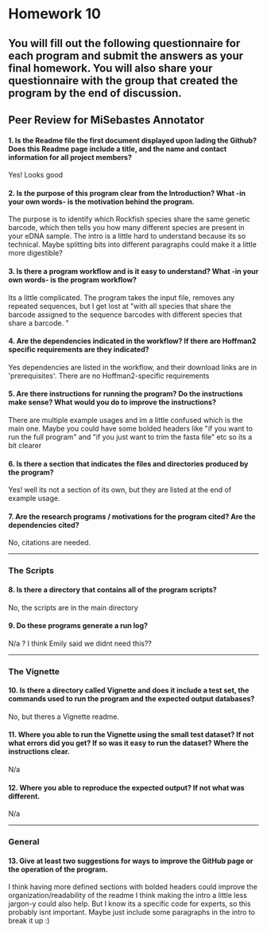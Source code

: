 # Homework 10

You will fill out the following
questionnaire for each program and submit the answers as your final homework. You will
also share your questionnaire with the group that created the program __by the end of discussion__.
---

## Peer Review for MiSebastes Annotator
#### 1. Is the Readme file the first document displayed upon lading the Github?  Does this Readme page include a title, and the name and contact information for all project members?
Yes! Looks good

#### 2. Is the purpose of this program clear from the Introduction?  What -in your own words- is the motivation behind the program.
The purpose is to identify which Rockfish species share the same genetic barcode, which then tells you how many different species are present in your eDNA sample.
The intro is a little hard to understand because its so technical. Maybe splitting bits into different paragraphs could make it a little more digestible?

#### 3. Is there a program workflow and is it easy to understand?  What -in your own words- is the program workflow?
Its a little complicated. 
The program takes the input file, removes any repeated sequences, but I get lost at "with all species that share the barcode assigned to the sequence barcodes with different species that share a barcode. "

#### 4. Are the dependencies indicated in the workflow?  If there are Hoffman2 specific requirements are they indicated?
Yes dependencies are listed in the workflow, and their download links are in 'prerequisites'.
There are no Hoffman2-specific requirements

#### 5. Are there instructions for running the program?  Do the instructions make sense?  What would you do to improve the instructions?
There are multiple example usages and im a little confused which is the main one. 
Maybe you could have some bolded headers like "if you want to run the full program" and "if you just want to trim the fasta file" etc so its a bit clearer

#### 6. Is there a section that indicates the files and directories produced by the program?
Yes! well its not a section of its own, but they are listed at the end of example usage. 

#### 7. Are the research programs / motivations for the program cited?  Are the dependencies cited?
No, citations are needed.

---

### The Scripts

#### 8. Is there a directory that contains all of the program scripts?
No, the scripts are in the main directory

#### 9. Do these programs generate a run log?
N/a ? I think Emily said we didnt need this??

---

### The Vignette

#### 10. Is there a directory called Vignette and does it include a test set, the commands used to run the program and the expected output databases?
No, but theres a Vignette readme. 

#### 11. Where you able to run the Vignette using the small test dataset? If not what errors did you get?  If so was it easy to run the dataset?  Where the instructions clear.
N/a

#### 12. Where you able to reproduce the expected output?  If not what was different.   
N/a

---

### General

#### 13. Give __at least two__ suggestions for ways to improve the GitHub page or the operation of the program.
I think having more defined sections with bolded headers could improve the organization/readability of the readme
I think making the intro a little less jargon-y could also help. But I know its a specific code for experts, so this probably isnt important. Maybe just include some paragraphs in the intro to break it up
:)
